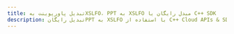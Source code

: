 ---title: تبدیل پاورپوینت بهXSLFO، PPT به XSLFO مبدل رایگان یا C++ SDKdescription: تبدیل رایگانPPT به XSLFO با استفاده از C++ Cloud APIs & SDK. همچنین اسناد Microsoft PowerPoint را در Cloud ایجاد، ویرایش و رندر کنید.---
